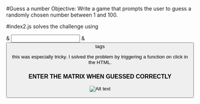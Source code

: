 #Guess a number
Objective: Write a game that prompts the user to guess a randomly chosen number between 1 and 100.

#index2.js solves the challenge using <form> & <input> & <button> tags

this was especially tricky. I solved the problem by triggering a function on click in the HTML.


### ENTER THE MATRIX WHEN GUESSED CORRECTLY
![Alt text](http://i.imgur.com/m61bO6e.png "Screen Shot")


